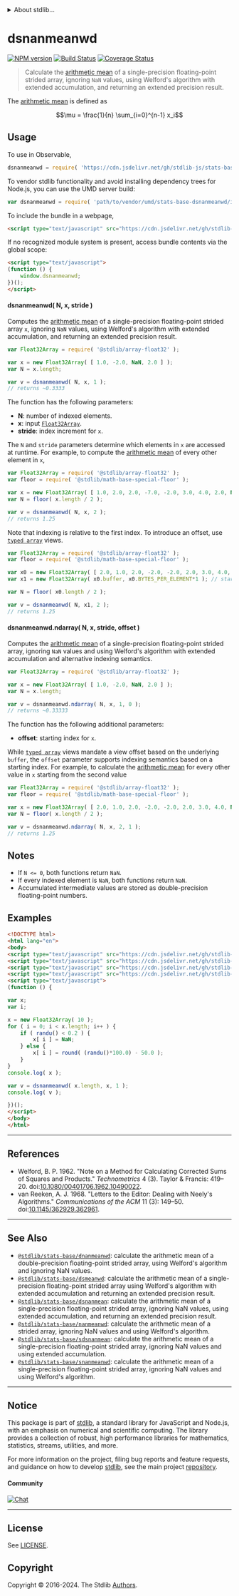 <!--

@license Apache-2.0

Copyright (c) 2020 The Stdlib Authors.

Licensed under the Apache License, Version 2.0 (the "License");
you may not use this file except in compliance with the License.
You may obtain a copy of the License at

   http://www.apache.org/licenses/LICENSE-2.0

Unless required by applicable law or agreed to in writing, software
distributed under the License is distributed on an "AS IS" BASIS,
WITHOUT WARRANTIES OR CONDITIONS OF ANY KIND, either express or implied.
See the License for the specific language governing permissions and
limitations under the License.

-->


<details>
  <summary>
    About stdlib...
  </summary>
  <p>We believe in a future in which the web is a preferred environment for numerical computation. To help realize this future, we've built stdlib. stdlib is a standard library, with an emphasis on numerical and scientific computation, written in JavaScript (and C) for execution in browsers and in Node.js.</p>
  <p>The library is fully decomposable, being architected in such a way that you can swap out and mix and match APIs and functionality to cater to your exact preferences and use cases.</p>
  <p>When you use stdlib, you can be absolutely certain that you are using the most thorough, rigorous, well-written, studied, documented, tested, measured, and high-quality code out there.</p>
  <p>To join us in bringing numerical computing to the web, get started by checking us out on <a href="https://github.com/stdlib-js/stdlib">GitHub</a>, and please consider <a href="https://opencollective.com/stdlib">financially supporting stdlib</a>. We greatly appreciate your continued support!</p>
</details>

# dsnanmeanwd

[![NPM version][npm-image]][npm-url] [![Build Status][test-image]][test-url] [![Coverage Status][coverage-image]][coverage-url] <!-- [![dependencies][dependencies-image]][dependencies-url] -->

> Calculate the [arithmetic mean][arithmetic-mean] of a single-precision floating-point strided array, ignoring `NaN` values, using Welford's algorithm with extended accumulation, and returning an extended precision result.

<section class="intro">

The [arithmetic mean][arithmetic-mean] is defined as

<!-- <equation class="equation" label="eq:arithmetic_mean" align="center" raw="\mu = \frac{1}{n} \sum_{i=0}^{n-1} x_i" alt="Equation for the arithmetic mean."> -->

```math
\mu = \frac{1}{n} \sum_{i=0}^{n-1} x_i
```

<!-- <div class="equation" align="center" data-raw-text="\mu = \frac{1}{n} \sum_{i=0}^{n-1} x_i" data-equation="eq:arithmetic_mean">
    <img src="https://cdn.jsdelivr.net/gh/stdlib-js/stdlib@0d925ed05a6925fe1e213f07851ac761bf6aba96/lib/node_modules/@stdlib/stats/base/dsnanmeanwd/docs/img/equation_arithmetic_mean.svg" alt="Equation for the arithmetic mean.">
    <br>
</div> -->

<!-- </equation> -->

</section>

<!-- /.intro -->



<section class="usage">

## Usage

To use in Observable,

```javascript
dsnanmeanwd = require( 'https://cdn.jsdelivr.net/gh/stdlib-js/stats-base-dsnanmeanwd@v0.2.2-umd/browser.js' )
```

To vendor stdlib functionality and avoid installing dependency trees for Node.js, you can use the UMD server build:

```javascript
var dsnanmeanwd = require( 'path/to/vendor/umd/stats-base-dsnanmeanwd/index.js' )
```

To include the bundle in a webpage,

```html
<script type="text/javascript" src="https://cdn.jsdelivr.net/gh/stdlib-js/stats-base-dsnanmeanwd@v0.2.2-umd/browser.js"></script>
```

If no recognized module system is present, access bundle contents via the global scope:

```html
<script type="text/javascript">
(function () {
    window.dsnanmeanwd;
})();
</script>
```

#### dsnanmeanwd( N, x, stride )

Computes the [arithmetic mean][arithmetic-mean] of a single-precision floating-point strided array `x`, ignoring `NaN` values, using Welford's algorithm with extended accumulation, and returning an extended precision result.

```javascript
var Float32Array = require( '@stdlib/array-float32' );

var x = new Float32Array( [ 1.0, -2.0, NaN, 2.0 ] );
var N = x.length;

var v = dsnanmeanwd( N, x, 1 );
// returns ~0.3333
```

The function has the following parameters:

-   **N**: number of indexed elements.
-   **x**: input [`Float32Array`][@stdlib/array/float32].
-   **stride**: index increment for `x`.

The `N` and `stride` parameters determine which elements in `x` are accessed at runtime. For example, to compute the [arithmetic mean][arithmetic-mean] of every other element in `x`,

```javascript
var Float32Array = require( '@stdlib/array-float32' );
var floor = require( '@stdlib/math-base-special-floor' );

var x = new Float32Array( [ 1.0, 2.0, 2.0, -7.0, -2.0, 3.0, 4.0, 2.0, NaN ] );
var N = floor( x.length / 2 );

var v = dsnanmeanwd( N, x, 2 );
// returns 1.25
```

Note that indexing is relative to the first index. To introduce an offset, use [`typed array`][mdn-typed-array] views.

<!-- eslint-disable stdlib/capitalized-comments -->

```javascript
var Float32Array = require( '@stdlib/array-float32' );
var floor = require( '@stdlib/math-base-special-floor' );

var x0 = new Float32Array( [ 2.0, 1.0, 2.0, -2.0, -2.0, 2.0, 3.0, 4.0, NaN ] );
var x1 = new Float32Array( x0.buffer, x0.BYTES_PER_ELEMENT*1 ); // start at 2nd element

var N = floor( x0.length / 2 );

var v = dsnanmeanwd( N, x1, 2 );
// returns 1.25
```

#### dsnanmeanwd.ndarray( N, x, stride, offset )

Computes the [arithmetic mean][arithmetic-mean] of a single-precision floating-point strided array, ignoring `NaN` values and using Welford's algorithm with extended accumulation and alternative indexing semantics.

```javascript
var Float32Array = require( '@stdlib/array-float32' );

var x = new Float32Array( [ 1.0, -2.0, NaN, 2.0 ] );
var N = x.length;

var v = dsnanmeanwd.ndarray( N, x, 1, 0 );
// returns ~0.33333
```

The function has the following additional parameters:

-   **offset**: starting index for `x`.

While [`typed array`][mdn-typed-array] views mandate a view offset based on the underlying `buffer`, the `offset` parameter supports indexing semantics based on a starting index. For example, to calculate the [arithmetic mean][arithmetic-mean] for every other value in `x` starting from the second value

```javascript
var Float32Array = require( '@stdlib/array-float32' );
var floor = require( '@stdlib/math-base-special-floor' );

var x = new Float32Array( [ 2.0, 1.0, 2.0, -2.0, -2.0, 2.0, 3.0, 4.0, NaN ] );
var N = floor( x.length / 2 );

var v = dsnanmeanwd.ndarray( N, x, 2, 1 );
// returns 1.25
```

</section>

<!-- /.usage -->

<section class="notes">

## Notes

-   If `N <= 0`, both functions return `NaN`.
-   If every indexed element is `NaN`, both functions return `NaN`.
-   Accumulated intermediate values are stored as double-precision floating-point numbers.

</section>

<!-- /.notes -->

<section class="examples">

## Examples

<!-- eslint no-undef: "error" -->

```html
<!DOCTYPE html>
<html lang="en">
<body>
<script type="text/javascript" src="https://cdn.jsdelivr.net/gh/stdlib-js/random-base-randu@umd/browser.js"></script>
<script type="text/javascript" src="https://cdn.jsdelivr.net/gh/stdlib-js/math-base-special-round@umd/browser.js"></script>
<script type="text/javascript" src="https://cdn.jsdelivr.net/gh/stdlib-js/array-float32@umd/browser.js"></script>
<script type="text/javascript" src="https://cdn.jsdelivr.net/gh/stdlib-js/stats-base-dsnanmeanwd@v0.2.2-umd/browser.js"></script>
<script type="text/javascript">
(function () {

var x;
var i;

x = new Float32Array( 10 );
for ( i = 0; i < x.length; i++ ) {
    if ( randu() < 0.2 ) {
        x[ i ] = NaN;
    } else {
        x[ i ] = round( (randu()*100.0) - 50.0 );
    }
}
console.log( x );

var v = dsnanmeanwd( x.length, x, 1 );
console.log( v );

})();
</script>
</body>
</html>
```

</section>

<!-- /.examples -->

* * *

<section class="references">

## References

-   Welford, B. P. 1962. "Note on a Method for Calculating Corrected Sums of Squares and Products." _Technometrics_ 4 (3). Taylor & Francis: 419–20. doi:[10.1080/00401706.1962.10490022][@welford:1962a].
-   van Reeken, A. J. 1968. "Letters to the Editor: Dealing with Neely's Algorithms." _Communications of the ACM_ 11 (3): 149–50. doi:[10.1145/362929.362961][@vanreeken:1968a].

</section>

<!-- /.references -->

<!-- Section for related `stdlib` packages. Do not manually edit this section, as it is automatically populated. -->

<section class="related">

* * *

## See Also

-   <span class="package-name">[`@stdlib/stats-base/dnanmeanwd`][@stdlib/stats/base/dnanmeanwd]</span><span class="delimiter">: </span><span class="description">calculate the arithmetic mean of a double-precision floating-point strided array, using Welford's algorithm and ignoring NaN values.</span>
-   <span class="package-name">[`@stdlib/stats-base/dsmeanwd`][@stdlib/stats/base/dsmeanwd]</span><span class="delimiter">: </span><span class="description">calculate the arithmetic mean of a single-precision floating-point strided array using Welford's algorithm with extended accumulation and returning an extended precision result.</span>
-   <span class="package-name">[`@stdlib/stats-base/dsnanmean`][@stdlib/stats/base/dsnanmean]</span><span class="delimiter">: </span><span class="description">calculate the arithmetic mean of a single-precision floating-point strided array, ignoring NaN values, using extended accumulation, and returning an extended precision result.</span>
-   <span class="package-name">[`@stdlib/stats-base/nanmeanwd`][@stdlib/stats/base/nanmeanwd]</span><span class="delimiter">: </span><span class="description">calculate the arithmetic mean of a strided array, ignoring NaN values and using Welford's algorithm.</span>
-   <span class="package-name">[`@stdlib/stats-base/sdsnanmean`][@stdlib/stats/base/sdsnanmean]</span><span class="delimiter">: </span><span class="description">calculate the arithmetic mean of a single-precision floating-point strided array, ignoring NaN values and using extended accumulation.</span>
-   <span class="package-name">[`@stdlib/stats-base/snanmeanwd`][@stdlib/stats/base/snanmeanwd]</span><span class="delimiter">: </span><span class="description">calculate the arithmetic mean of a single-precision floating-point strided array, ignoring NaN values and using Welford's algorithm.</span>

</section>

<!-- /.related -->

<!-- Section for all links. Make sure to keep an empty line after the `section` element and another before the `/section` close. -->


<section class="main-repo" >

* * *

## Notice

This package is part of [stdlib][stdlib], a standard library for JavaScript and Node.js, with an emphasis on numerical and scientific computing. The library provides a collection of robust, high performance libraries for mathematics, statistics, streams, utilities, and more.

For more information on the project, filing bug reports and feature requests, and guidance on how to develop [stdlib][stdlib], see the main project [repository][stdlib].

#### Community

[![Chat][chat-image]][chat-url]

---

## License

See [LICENSE][stdlib-license].


## Copyright

Copyright &copy; 2016-2024. The Stdlib [Authors][stdlib-authors].

</section>

<!-- /.stdlib -->

<!-- Section for all links. Make sure to keep an empty line after the `section` element and another before the `/section` close. -->

<section class="links">

[npm-image]: http://img.shields.io/npm/v/@stdlib/stats-base-dsnanmeanwd.svg
[npm-url]: https://npmjs.org/package/@stdlib/stats-base-dsnanmeanwd

[test-image]: https://github.com/stdlib-js/stats-base-dsnanmeanwd/actions/workflows/test.yml/badge.svg?branch=v0.2.2
[test-url]: https://github.com/stdlib-js/stats-base-dsnanmeanwd/actions/workflows/test.yml?query=branch:v0.2.2

[coverage-image]: https://img.shields.io/codecov/c/github/stdlib-js/stats-base-dsnanmeanwd/main.svg
[coverage-url]: https://codecov.io/github/stdlib-js/stats-base-dsnanmeanwd?branch=main

<!--

[dependencies-image]: https://img.shields.io/david/stdlib-js/stats-base-dsnanmeanwd.svg
[dependencies-url]: https://david-dm.org/stdlib-js/stats-base-dsnanmeanwd/main

-->

[chat-image]: https://img.shields.io/gitter/room/stdlib-js/stdlib.svg
[chat-url]: https://app.gitter.im/#/room/#stdlib-js_stdlib:gitter.im

[stdlib]: https://github.com/stdlib-js/stdlib

[stdlib-authors]: https://github.com/stdlib-js/stdlib/graphs/contributors

[umd]: https://github.com/umdjs/umd
[es-module]: https://developer.mozilla.org/en-US/docs/Web/JavaScript/Guide/Modules

[deno-url]: https://github.com/stdlib-js/stats-base-dsnanmeanwd/tree/deno
[deno-readme]: https://github.com/stdlib-js/stats-base-dsnanmeanwd/blob/deno/README.md
[umd-url]: https://github.com/stdlib-js/stats-base-dsnanmeanwd/tree/umd
[umd-readme]: https://github.com/stdlib-js/stats-base-dsnanmeanwd/blob/umd/README.md
[esm-url]: https://github.com/stdlib-js/stats-base-dsnanmeanwd/tree/esm
[esm-readme]: https://github.com/stdlib-js/stats-base-dsnanmeanwd/blob/esm/README.md
[branches-url]: https://github.com/stdlib-js/stats-base-dsnanmeanwd/blob/main/branches.md

[stdlib-license]: https://raw.githubusercontent.com/stdlib-js/stats-base-dsnanmeanwd/main/LICENSE

[arithmetic-mean]: https://en.wikipedia.org/wiki/Arithmetic_mean

[@stdlib/array/float32]: https://github.com/stdlib-js/array-float32/tree/umd

[mdn-typed-array]: https://developer.mozilla.org/en-US/docs/Web/JavaScript/Reference/Global_Objects/TypedArray

[@welford:1962a]: https://doi.org/10.1080/00401706.1962.10490022

[@vanreeken:1968a]: https://doi.org/10.1145/362929.362961

<!-- <related-links> -->

[@stdlib/stats/base/dnanmeanwd]: https://github.com/stdlib-js/stats-base-dnanmeanwd/tree/umd

[@stdlib/stats/base/dsmeanwd]: https://github.com/stdlib-js/stats-base-dsmeanwd/tree/umd

[@stdlib/stats/base/dsnanmean]: https://github.com/stdlib-js/stats-base-dsnanmean/tree/umd

[@stdlib/stats/base/nanmeanwd]: https://github.com/stdlib-js/stats-base-nanmeanwd/tree/umd

[@stdlib/stats/base/sdsnanmean]: https://github.com/stdlib-js/stats-base-sdsnanmean/tree/umd

[@stdlib/stats/base/snanmeanwd]: https://github.com/stdlib-js/stats-base-snanmeanwd/tree/umd

<!-- </related-links> -->

</section>

<!-- /.links -->
